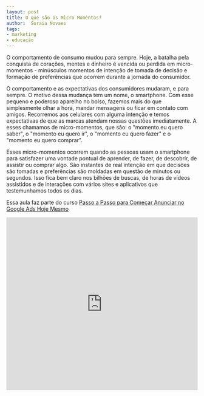 ```yaml
---
layout: post
title: O que são os Micro Momentos?
author:  Soraia Novaes
tags: 
- marketing
- educação
---
```


O comportamento de consumo mudou para sempre. Hoje, a batalha pela conquista de corações, mentes e dinheiro é vencida ou perdida em micro-momentos - minúsculos momentos de intenção de tomada de decisão e formação de preferências que ocorrem durante a jornada do consumidor. 

O comportamento e as expectativas dos consumidores mudaram, e para sempre. O motivo dessa mudança tem um nome, o smartphone. Com esse pequeno e poderoso aparelho no bolso, fazemos mais do que simplesmente olhar a hora, mandar mensagens ou ficar em contato com amigos. Recorremos aos celulares com alguma intenção e temos expectativas de que as marcas atendam nossas questões imediatamente. A esses chamamos de micro-momentos, que são: o "momento eu quero saber", o "momento eu quero ir", o "momento eu quero fazer" e o "momento eu quero comprar". 

Esses micro-momentos ocorrem quando as pessoas usam o smartphone para satisfazer uma vontade pontual de aprender, de fazer, de descobrir, de assistir ou comprar algo. São instantes de real intenção em que decisões são tomadas e preferências são moldadas em questão de minutos ou segundos. Isso fica bem claro nos bilhões de buscas, de horas de vídeos assistidos e de interações com vários sites e aplicativos que testemunhamos todos os dias.

Essa aula faz parte do curso [Passo a Passo para Começar Anunciar no Google Ads Hoje Mesmo](https://www.udemy.com/course/anunciar-no-google-ads/?referralCode=B29779A4F88B184A5C34)

<iframe width="100%" height="455" src="https://www.youtube.com/embed/7xGCPAxxi8c" frameborder="0" allow="accelerometer; autoplay; clipboard-write; encrypted-media; gyroscope; picture-in-picture" allowfullscreen></iframe>

